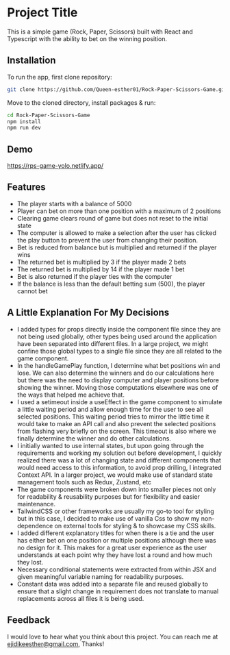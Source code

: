 
# Project Title

This is a simple game (Rock, Paper, Scissors) built with React and Typescript with the ability to bet on the winning position.


## Installation

To run the app, first clone repository:

```bash
git clone https://github.com/Queen-esther01/Rock-Paper-Scissors-Game.git
```
Move to the cloned directory, install packages & run:
```bash
cd Rock-Paper-Scissors-Game
npm install
npm run dev
```
    
## Demo

https://rps-game-yolo.netlify.app/


## Features

- The player starts with a balance of 5000
- Player can bet on more than one position with a maximum of 2 positions
- Clearing game clears round of game but does not reset to the initial state
- The computer is allowed to make a selection after the user has clicked the play button to prevent the user from changing their position.
- Bet is reduced from balance but is multiplied and returned if the player wins
- The returned bet is multiplied by 3 if the player made 2 bets
- The returned bet is multiplied by 14 if the player made 1 bet
- Bet is also returned if the player ties with the computer
- If the balance is less than the default betting sum (500), the player cannot bet


## A Little Explanation For My Decisions
- I added types for props directly inside the component file since they are not being used globally, other types being used around the application have been separated into different files. In a large project, we might confine those global types to a single file since they are all related to the game component.
- In the handleGamePlay function, I determine what bet positions win and lose. We can also determine the winners and do our calculations here but there was the need to display computer and player positions before showing the winner. Moving those computations elsewhere was one of the ways that helped me achieve that.
- I used a setimeout inside a useEffect in the game component to simulate a little waiting period and allow enough time for the user to see all selected positions. This waiting period tries to mirror the little time it would take to make an API call and also prevent the selected positions from flashing very briefly on the screen. This timeout is also where we finally determine the winner and do other calculations.
- I initially wanted to use internal states, but upon going through the requirements and working my solution out before development, I quickly realized there was a lot of changing state and different components that would need access to this information, to avoid prop drilling, I integrated Context API. In a larger project, we would make use of standard state management tools such as Redux, Zustand, etc
- The game components were broken down into smaller pieces not only for readability & reusability purposes but for flexibility and easier maintenance.
- TailwindCSS or other frameworks are usually my go-to tool for styling but in this case, I decided to make use of vanilla Css to show my non-dependence on external tools for styling & to showcase my CSS skills.
- I added different explanatory titles for when there is a tie and the user has either bet on one position or multiple positions although there was no design for it. This makes for a great user experience as the user understands at each point why they have lost a round and how much they lost. 
- Necessary conditional statements were extracted from within JSX and given meaningful variable naming for readability purposes.
- Constant data was added into a separate file and reused globally to ensure that a slight change in requirement does not translate to manual replacements across all files it is being used.
## Feedback
I would love to hear what you think about this project. You can reach me at ejidikeesther@gmail.com, Thanks!
